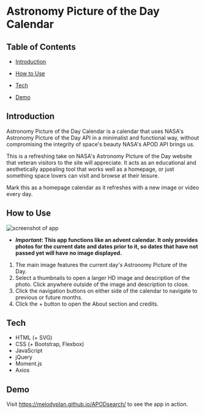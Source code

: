# Astronomy Picture of the Day Calendar

## Table of Contents

* [Introduction](#introduction)

* [How to Use](#how-to-use)

* [Tech](#tech)

* [Demo](#demo)

## Introduction

Astronomy Picture of the Day Calendar is a calendar that uses NASA's Astronomy Picture of the Day API in a minimalist and functional way, without compromising the integrity of space's beauty NASA's APOD API brings us.

This is a refreshing take on NASA's Astronomy Picture of the Day website that veteran visitors to the site will appreciate. It acts as an educational and aesthetically appealing tool that works well as a homepage, or just something space lovers can visit and browse at their leisure.

Mark this as a homepage calendar as it refreshes with a new image or video every day.

## How to Use

![screenshot of app](http://i.imgur.com/t4MIrmz.png)

* **_Important_: This app functions like an advent calendar. It only provides photos for the current date and dates prior to it, so dates that have not passed yet will have no image displayed.**

1. The main image features the current day's Astronomy Picture of the Day.
2. Select a thumbnails to open a larger HD image and description of the photo. Click anywhere outside of the image and description to close.
3. Click the navigation buttons on either side of the calendar to navigate to previous or future months.
4. Click the + button to open the About section and credits.

## Tech

* HTML (+ SVG)
* CSS (+ Bootstrap, Flexbox)
* JavaScript
* jQuery
* Moment.js
* Axios

## Demo

Visit https://melodyplan.github.io/APODsearch/ to see the app in action.
